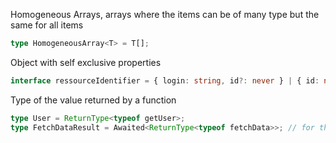 Homogeneous Arrays, arrays where the items can be of many type but the same for all items

```ts
type HomogeneousArray<T> = T[];
```

Object with self exclusive properties


```ts
interface ressourceIdentifier = { login: string, id?: never } | { id: number, login?: never };
```

Type of the value returned by a function

```ts
type User = ReturnType<typeof getUser>;
type FetchDataResult = Awaited<ReturnType<typeof fetchData>>; // for the value returned by an async function, if the function return a Promise<theType>, this is theType
```
